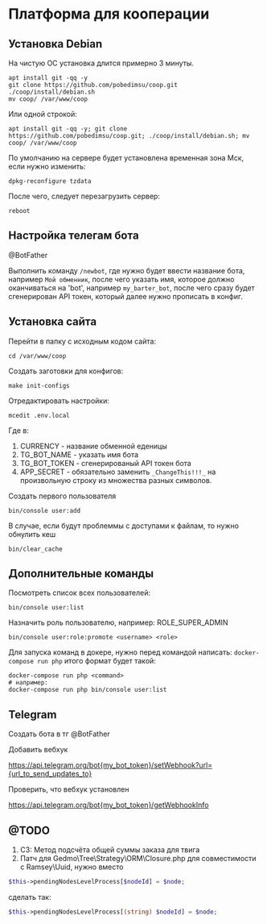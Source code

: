 Платформа для кооперации
========================

Установка Debian
----------------

На чистую ОС установка длится примерно 3 минуты.

```
apt install git -qq -y
git clone https://github.com/pobedimsu/coop.git
./coop/install/debian.sh
mv coop/ /var/www/coop
```

Или одной строкой:

```
apt install git -qq -y; git clone https://github.com/pobedimsu/coop.git; ./coop/install/debian.sh; mv coop/ /var/www/coop
```

По умолчанию на сервере будет установлена временная зона Мск, если нужно изменить:

```
dpkg-reconfigure tzdata
```

После чего, следует перезагрузить сервер:

```
reboot
```

Настройка телегам бота
----------------------

@BotFather

Выполнить команду ```/newbot```, где нужно будет ввести название бота, например ```Мой обменник```, после чего указать имя, которое должно оканчиваться на 'bot', например ```my_barter_bot```, после чего сразу будет сгенерирован API токен, который далее нужно  прописать в конфиг.


Установка сайта
---------------

Перейти в папку с исходным кодом сайта:

```
cd /var/www/coop
```

Создать заготовки для конфигов:

```
make init-configs
```

Отредактировать настройки: 
```
mcedit .env.local
```

Где в:
1. CURRENCY - название обменной еденицы
2. TG_BOT_NAME - указать имя бота
3. TG_BOT_TOKEN - сгенерированый API токен бота
4. APP_SECRET - обязательно заменить `_ChangeThis!!!_` на произвольную строку из множества разных символов.  


Создать первого пользователя
```    
bin/console user:add
```

В случае, если будут проблеммы с доступами к файлам, то нужно обнулить кеш
```    
bin/clear_cache
```


Дополнительные команды
----------------------

Посмотреть список всех пользователей:
```
bin/console user:list
```

Назначить роль пользователю, например: ROLE_SUPER_ADMIN
```
bin/console user:role:promote <username> <role>
```

Для запуска команд в докере, нужно перед командой написать: `docker-compose run php` итого формат будет такой: 

```
docker-compose run php <command>
# например:
docker-compose run php bin/console user:list
```

Telegram
--------

Создать бота в тг @BotFather

Добавить вебхук

https://api.telegram.org/bot{my_bot_token}/setWebhook?url={url_to_send_updates_to}

Проверить, что вебхук установлен

https://api.telegram.org/bot{my_bot_token}/getWebhookInfo



@TODO
-----

1. СЗ: Метод подсчёта общей суммы заказа для твига
2. Патч для Gedmo\Tree\Strategy\ORM\Closure.php для совместимости c Ramsey\Uuid, нужно вместо

```php
$this->pendingNodesLevelProcess[$nodeId] = $node;
```
сделать так:
```php
$this->pendingNodesLevelProcess[(string) $nodeId] = $node;
```
